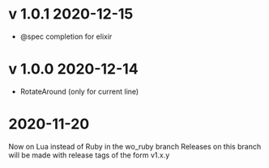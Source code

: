 # v 1.0.1 2020-12-15

- @spec completion for elixir

# v 1.0.0 2020-12-14 

- RotateAround (only for current line)

# 2020-11-20
Now on Lua instead of Ruby in the wo_ruby branch
Releases on this branch will be made with release tags of the form v1.x.y
